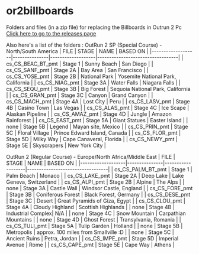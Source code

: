 # or2billboards
Folders and files (in a zip file) for replacing the Billboards in Outrun 2 Pc
[Click here to go to the releases page](https://github.com/ksdomino/or2billboards/releases)


Also here's a list of the folders : 
OutRun 2 SP (Special Course) - North/South America
| FILE              | STAGE         | NAME              | BASED ON                         |
|-------------------|---------------|-------------------|----------------------------------|
| cs_CS_BEAC_BT_pmt | Stage 1       | Sunny Beach       | San Diego                        |
| cs_CS_SANF_pmt    | Stage 2A      | Bay Area          | San Francisco                    |
| cs_CS_YOSE_pmt    | Stage 2B      | National Park     | Yosemite National Park, California |
| cs_CS_NIAG_pmt    | Stage 3A      | Water Falls       | Niagara Falls                    |
| cs_CS_SEQU_pmt    | Stage 3B      | Big Forest        | Sequoia National Park, California |
| cs_CS_GRAN_pmt    | Stage 3C      | Canyon            | Grand Canyon                     |
| cs_CS_MACH_pmt    | Stage 4A      | Lost City         | Peru                             |
| cs_CS_LASV_pmt    | Stage 4B      | Casino Town       | Las Vegas                        |
| cs_CS_ALAS_pmt    | Stage 4C      | Ice Scape         | Alaskan Pipeline                 |
| cs_CS_AMAZ_pmt    | Stage 4D      | Jungle            | Amazon Rainforest                |
| cs_CS_EAST_pmt    | Stage 5A      | Giant Statues     | Easter Island                    |
| none              | Stage 5B      | Legend            | Mayan site, Mexico               |
| cs_CS_PRIN_pmt    | Stage 5C      | Floral Village    | Prince Edward Island, Canada     |
| cs_CS_FLOR_pmt    | Stage 5D      | Milky Way         | Cape Canaveral, Florida          |
| cs_CS_NEWY_pmt    | Stage 5E      | Skyscrapers       | New York City                    |

OutRun 2 (Regular Course) - Europe/North Africa/Middle East
| FILE              | STAGE         | NAME              | BASED ON                         |
|-------------------|---------------|-------------------|----------------------------------|
| cs_CS_PALM_BT_pmt | Stage 1       | Palm Beach        | Monaco                           |
| cs_CS_LAKE_pmt    | Stage 2A      | Deep Lake         | Lake Geneva, Switzerland         |
| cs_CS_ALPI_pmt    | Stage 2B      | Alpine            | The Alps                         |
| none              | Stage 3A      | Castle Wall       | Windsor Castle, England          |
| cs_CS_FORE_pmt    | Stage 3B      | Coniferous Forest | Black Forest, Germany            |
| cs_CS_DESE_pmt    | Stage 3C      | Desert            | Great Pyramids of Giza, Egypt    |
| cs_CS_CLOU_pmt    | Stage 4A      | Cloudy Highland   | Scottish Highlands               |
| none              | Stage 4B      | Industrial Complex| N/A                              |
| none              | Stage 4C      | Snow Mountain     | Carpathian Mountains             |
| none              | Stage 4D      | Ghost Forest      | Transylvania, Romania            |
| cs_CS_TULI_pmt    | Stage 5A      | Tulip Garden      | Holland                          |
| none              | Stage 5B      | Metropolis        | approx. 100 miles from Smallville :D |
| none              | Stage 5C      | Ancient Ruins     | Petra, Jordan                    |
| cs_CS_IMPE_pmt    | Stage 5D      | Imperial Avenue   | Rome                             |
| cs_CS_CAPE_pmt    | Stage 5E      | Cape Way          | Athens                           |



